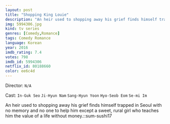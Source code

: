 ```yaml
---
layout: post
title: "Shopping King Louie"
description: "An heir used to shopping away his grief finds himself trapped in Seoul with no memory and no one to help him except a sweet, rural girl who teaches him the value of a life without money.::sum-sushi17.."
img: 5994306.jpg
kind: tv series
genres: [Comedy,Romance]
tags: Comedy Romance 
language: Korean
year: 2016
imdb_rating: 7.4
votes: 798
imdb_id: 5994306
netflix_id: 80188660
color: ee6c4d
---
```

Director: `N/A`  

Cast: `In-Guk Seo` `Ji-Hyun Nam` `Sang-Hyun Yoon` `Hyo-Seob Eom` `Se-mi Im` 

An heir used to shopping away his grief finds himself trapped in Seoul with no memory and no one to help him except a sweet, rural girl who teaches him the value of a life without money.::sum-sushi17